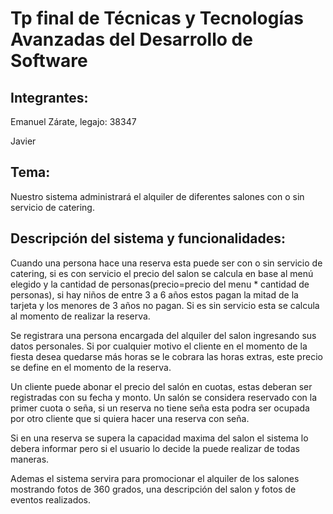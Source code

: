 # **Tp final de Técnicas y Tecnologías Avanzadas del Desarrollo de Software**
## Integrantes:
Emanuel Zárate, legajo: 38347

Javier 
## Tema:
Nuestro sistema administrará el alquiler de diferentes salones con o sin servicio de catering.
## Descripción del sistema y funcionalidades:

Cuando una persona hace una reserva esta puede ser con o sin servicio de catering, si es con servicio el precio del salon se calcula en base al menú elegido y la cantidad de personas(precio=precio del menu * cantidad de personas), si hay niños de entre 3 a 6 años estos pagan la mitad de la tarjeta y los menores de 3 años no pagan. Si es sin servicio esta se calcula al momento de realizar la reserva.

Se registrara una persona encargada del alquiler del salon ingresando sus datos personales.
Si por cualquier motivo el cliente en el momento de la fiesta desea quedarse más horas se le cobrara las horas extras, este precio se define en el momento de la reserva.

Un cliente puede abonar el precio del salón en cuotas, estas deberan ser registradas con su fecha y monto. Un salón se considera reservado con la primer cuota o seña, si un reserva no tiene seña esta podra ser ocupada por otro cliente que si quiera hacer una reserva con seña.

Si en una reserva se supera la capacidad maxima del salon el sistema lo debera informar pero si el usuario lo decide la puede realizar de todas maneras.

Ademas el sistema servira para promocionar el alquiler de los salones mostrando fotos de 360 grados, una descripción del salon y fotos de eventos realizados.





